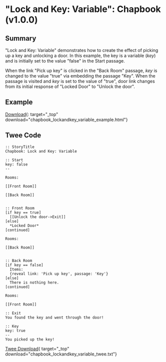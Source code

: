 # "Lock and Key: Variable": Chapbook (v1.0.0)

## Summary

"Lock and Key: Variable" demonstrates how to create the effect of picking up a key and unlocking a door. In this example, the key is a variable (*key*) and is initially set to the value "false" in the Start passage.

When the link "Pick up key" is clicked in the "Back Room" passage, *key* is changed to the value "true" via embedding the passage "Key". When the passage is visited and *key* is set to the value of "true", door link changes from its initial response of "Locked Door" to "Unlock the door".

## Example

[Download](chapbook_lockandkey_variable_example.html){: target="_top" download="chapbook_lockandkey_variable_example.html"}

## Twee Code

```twee
:: StoryTitle
Chapbook: Lock and Key: Variable

:: Start
key: false
--

Rooms:

[[Front Room]]

[[Back Room]]


:: Front Room
[if key == true]
  [[Unlock the door->Exit]]
[else]
  *Locked Door*
[continued]

Rooms:

[[Back Room]]


:: Back Room
[if key == false]
  Items:
  {reveal link: 'Pick up key', passage: 'Key'}
[else]
  There is nothing here.
[continued]

Rooms:

[[Front Room]]

:: Exit
You found the key and went through the door!

:: Key
key: true
--
You picked up the key!

```

[Twee Download](chapbook_lockandkey_variable_twee.txt){ target="_top" download="chapbook_lockandkey_variable_twee.txt"}
